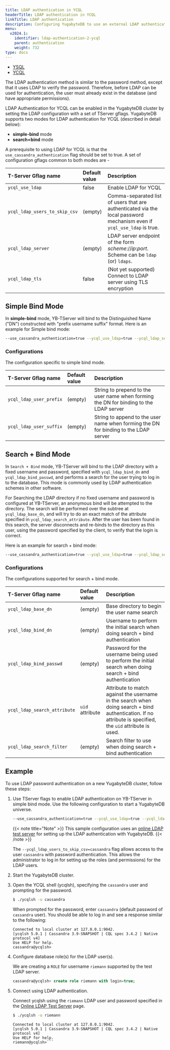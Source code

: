 ```yaml
---
title: LDAP authentication in YCQL
headerTitle: LDAP authentication in YCQL
linkTitle: LDAP authentication
description: Configuring YugabyteDB to use an external LDAP authentication service using YCQL.
menu:
  v2024.1:
    identifier: ldap-authentication-2-ycql
    parent: authentication
    weight: 732
type: docs
---
```


<ul class="nav nav-tabs-alt nav-tabs-yb">
  <li >
    <a href="../ldap-authentication-ysql/" class="nav-link">
      <i class="icon-postgres" aria-hidden="true"></i>
      YSQL
    </a>
  </li>
  <li >
    <a href="../ldap-authentication-ycql/" class="nav-link active">
      <i class="icon-cassandra" aria-hidden="true"></i>
      YCQL
    </a>
  </li>
</ul>

The LDAP authentication method is similar to the password method, except that it uses LDAP to verify the password. Therefore, before LDAP can be used for authentication, the user must already exist in the database (and have appropriate permissions).

LDAP Authentication for YCQL can be enabled in the YugabyteDB cluster by setting the LDAP configuration with a set of TServer gflags. YugabyteDB supports two modes for LDAP authentication for YCQL (described in detail below):

* **simple-bind** mode
* **search+bind** mode

A prerequisite to using LDAP for YCQL is that the `use_cassandra_authentication` flag should be set to true. A set of configuration gflags common to both modes are -

| T-Server Gflag name | Default value | Description |
| :------------------ | :------------ | :---------- |
| `ycql_use_ldap` | false | Enable LDAP for YCQL |
| `ycql_ldap_users_to_skip_csv` | (empty) | Comma-separated list of users that are authenticated via the local password mechanism even if `ycql_use_ldap` is true. |
| `ycql_ldap_server` | (empty) | LDAP server endpoint of the form _scheme_://_ip_:_port_. Scheme can be `ldap` (or) `ldaps`. |
| `ycql_ldap_tls` | false | (Not yet supported) Connect to LDAP server using TLS encryption |

## Simple Bind Mode

In **simple-bind** mode, YB-TServer will bind to the Distinguished Name ("DN") constructed with "prefix username suffix" format. Here is an example for Simple bind mode:

```sh
--use_cassandra_authentication=true --ycql_use_ldap=true --ycql_ldap_server=ldap://ldap.yugabyte.com:389 --ycql_ldap_user_prefix=uid= --ycql_ldap_user_suffix=, ou=DBAs, dc=example, dc=com --ycql_ldap_users_to_skip_csv=cassandra
```

### Configurations

The configuration specific to simple bind mode.

| T-Server Gflag name | Default value | Description |
| :------------------ | :------------ | :---------- |
| `ycql_ldap_user_prefix` | (empty) | String to prepend to the user name when forming the DN for binding to the LDAP server |
| `ycql_ldap_user_suffix` | (empty) | String to append to the user name when forming the DN for binding to the LDAP server |

## Search + Bind Mode

In `Search + Bind` mode, YB-TServer will bind to the LDAP directory with a fixed username and password, specified with `ycql_ldap_bind_dn` and `ycql_ldap_bind_passwd`, and performs a search for the user trying to log in to the database. This mode is commonly used by LDAP authentication schemes in other software.

For Searching the LDAP directory if no fixed username and password is configured at YB-TServer, an anonymous bind will be attempted to the directory. The search will be performed over the subtree at `ycql_ldap_base_dn`, and will try to do an exact match of the attribute specified in `ycql_ldap_search_attribute`. After the user has been found in this search, the server disconnects and re-binds to the directory as this user, using the password specified by the client, to verify that the login is correct.

Here is an example for search + bind mode:

```sh
--use_cassandra_authentication=true --ycql_use_ldap=true --ycql_ldap_server=ldap://ldap.yugabyte.com:389 --ycql_ldap_base_dn="dc=yugabyte, dc=com" --ycql_ldap_bind_dn="cn=admin,dc=example,dc=org" --ycql_ldap_bind_passwd=admin --ycql_ldap_search_attribute=uid
```

### Configurations

The configurations supported for search + bind mode.

| T-Server Gflag name | Default value | Description |
| :------------------ | :------------ | :---------- |
| `ycql_ldap_base_dn` | (empty) | Base directory to begin the user name search |
| `ycql_ldap_bind_dn` | (empty) | Username to perform the initial search when doing search + bind authentication |
| `ycql_ldap_bind_passwd` | (empty) | Password for the username being used to perform the initial search when doing search + bind authentication |
| `ycql_ldap_search_attribute` | `uid` attribute | Attribute to match against the username in the search when doing search + bind authentication. If no attribute is specified, the `uid` attribute is used. |
| `ycql_ldap_search_filter` | (empty) | Search filter to use when doing search + bind authentication |

## Example

To use LDAP password authentication on a new YugabyteDB cluster, follow these steps:

1. Use TServer flags to enable LDAP authentication on YB-TServer in simple bind mode. Use the following configuration to start a YugabyteDB universe.

    ```sh
    --use_cassandra_authentication=true --ycql_use_ldap=true --ycql_ldap_server=ldap://ldap.forumsys.com:389 --ycql_ldap_user_prefix=uid= --ycql_ldap_user_suffix=, dc=example, dc=com --ycql_ldap_users_to_skip_csv=cassandra
    ```

    {{< note title="Note" >}}
This sample configuration uses an [online LDAP test server](https://www.forumsys.com/tutorials/integration-how-to/ldap/online-ldap-test-server/) for setting up the LDAP authentication with YugabyteDB.
    {{< /note >}}

    The `--ycql_ldap_users_to_skip_csv=cassandra` flag allows access to the user `cassandra` with password authentication. This allows the administrator to log in for setting up the roles (and permissions) for the LDAP users.

1. Start the YugabyteDB cluster.

1. Open the YCQL shell (ycqlsh), specifying the `cassandra` user and prompting for the password.

    ```sh
    $ ./ycqlsh -u cassandra
    ```

    When prompted for the password, enter `cassandra` (default password of `cassandra` user). You should be able to log in and see a response similar to the following:

    ```output
    Connected to local cluster at 127.0.0.1:9042.
    [ycqlsh 5.0.1 | Cassandra 3.9-SNAPSHOT | CQL spec 3.4.2 | Native protocol v4]
    Use HELP for help.
    cassandra@ycqlsh>
    ```

1. Configure database role(s) for the LDAP user(s).

    We are creating a `ROLE` for username `riemann` supported by the test LDAP server.

    ```sql
    cassandra@ycqlsh> create role riemann with login=true;
    ```

1. Connect using LDAP authentication.

    Connect ycqlsh using the `riemann` LDAP user and password specified in the [Online LDAP Test Server](https://www.forumsys.com/tutorials/integration-how-to/ldap/online-ldap-test-server/) page.

    ```sh
    $ ./ycqlsh -u riemann
    ```

    ```output
    Connected to local cluster at 127.0.0.1:9042.
    [ycqlsh 5.0.1 | Cassandra 3.9-SNAPSHOT | CQL spec 3.4.2 | Native protocol v4]
    Use HELP for help.
    riemann@ycqlsh>```
